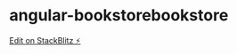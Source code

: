 # angular-bookstorebookstore

[Edit on StackBlitz ⚡️](https://stackblitz.com/edit/angular-bookstorebookstore)